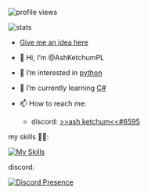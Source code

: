 ![profile views](https://komarev.com/ghpvc/?username=AshKetchumPL)

![stats](https://github-readme-stats.vercel.app/api?username=AshKetchumPL&show_icons=true&hide=prs&theme=radical)

- [Give me an idea here](https://github.com/AshKetchumPL/give-me-an-idea/issues)

- 👋 Hi, I’m @AshKetchumPL
- 👀 I’m interested in [python](https://www.python.org/)
- 🌱 I’m currently learning [C#](https://docs.microsoft.com/en-us/dotnet/csharp/)
- 📫 How to reach me:
    - discord: [>>ash ketchum<<#6595](https://discord.com/users/480110129971200010)

my skills 🧑‍💻: 

[![My Skills](https://skillicons.dev/icons?i=cs,discord,bots,dotnet,firebase,github,py,stackoverflow,vscode&perline=3)](https://skillicons.dev)

discord:

[![Discord Presence](https://lanyard.cnrad.dev/api/480110129971200010)](https://discord.com/users/480110129971200010)

<!---
kotpolsa123/kotpolsa123 is a ✨ special ✨ repository because its `README.md` (this file) appears on your GitHub profile.
You can click the Preview link to take a look at your changes.
--->

